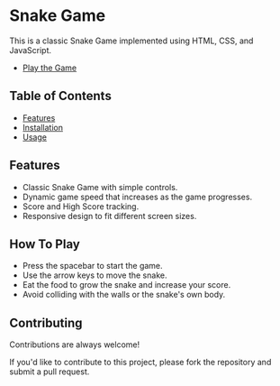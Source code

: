 
# Snake Game

This is a classic Snake Game implemented using HTML, CSS, and JavaScript.

- [Play the Game](https://navneetsingh04.github.io/Snake-Game/)



## Table of Contents

- [Features](#Features)
- [Installation](#Installation)
- [Usage](#Usage)

## Features

- Classic Snake Game with simple controls.
- Dynamic game speed that increases as the game progresses.
- Score and High Score tracking.
- Responsive design to fit different screen sizes.

## How To Play

- Press the spacebar to start the game.
- Use the arrow keys to move the snake.
- Eat the food to grow the snake and increase your score.
- Avoid colliding with the walls or the snake's own body.
## Contributing

Contributions are always welcome!

If you'd like to contribute to this project, please fork the repository and submit a pull request.

